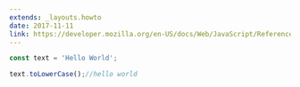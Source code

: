 ```yaml
---
extends: _layouts.howto
date: 2017-11-11
link: https://developer.mozilla.org/en-US/docs/Web/JavaScript/Reference/Global_Objects/String/toLowerCase
---
```



```javascript
const text = 'Hello World';

text.toLowerCase();//hello world
```
